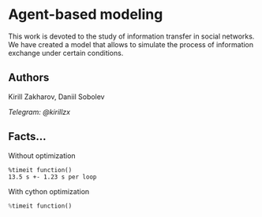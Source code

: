 # Agent-based modeling
This work is devoted to the study of information transfer in social networks. We have created a model that allows to simulate the process of information exchange under certain conditions. 

## Authors
Kirill Zakharov, Daniil Sobolev

*Telegram: @kirillzx*

## Facts...
Without optimization
```
%timeit function()
13.5 s +- 1.23 s per loop
`````
With cython optimization
```python
%timeit function()

`````

